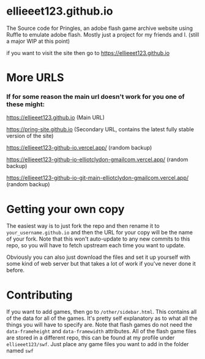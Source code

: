 # ellieeet123.github.io
The Source code for Pringles, an adobe flash game archive website using Ruffle to emulate adobe flash. Mostly just a project for my friends and I. (still a major WIP at this point)

if you want to visit the site then go to https://ellieeet123.github.io

# More URLS

### If for some reason the main url doesn't work for you one of these might:
https://ellieeet123.github.io (Main URL)

https://pring-site.github.io (Secondary URL, contains the latest fully stable version of the site)

https://ellieeet123-github-io.vercel.app/ (random backup)

https://ellieeet123-github-io-elliotclydon-gmailcom.vercel.app/ (random backup)

https://ellieeet123-github-io-git-main-elliotclydon-gmailcom.vercel.app/ (random backup)


# Getting your own copy
The easiest way is to just fork the repo and then rename it to `your_username.github.io` and then the URL for your copy will be the name of your fork. Note that this won't auto-update to any new commits to this repo, so you will have to fetch upstream each time you want to update.

Obviously you can also just download the files and set it up yourself with some kind of web server but that takes a lot of work if you've never done it before.

# Contributing
If you want to add games, then go to `/other/sidebar.html`. This contains all of the data for all of the games. It's pretty self explanatory as to what all the things you will have to specify are. Note that flash games do not need the `data-frameheight` and `data-framewidth` attributes. All of the flash game files are stored in a different repo, this can be found at my profile under `ellieeet123/swf`. Just place any game files you want to add in the folder named `swf`
